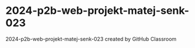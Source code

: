 # 2024-p2b-web-projekt-matej-senk-023
2024-p2b-web-projekt-matej-senk-023 created by GitHub Classroom
